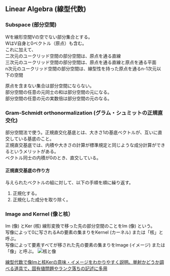 ## Linear Algebra (線型代数)

### Subspace (部分空間)
Wを線形空間Vの空でない部分集合とする。  
WはV自身と0ベクトル（原点）も含む。  
これに加えて、  
二次元のユークリッド空間の部分空間は、原点を通る直線  
三次元のユークリッド空間の部分空間は、原点を通る直線と原点を通る平面  
n次元のユークリッド空間の部分空間は、線型性を持った原点を通るn-1次元以下の空間  

原点を含まない集合は部分空間にならない。  
部分空間の任意の元同士の和は部分空間の元になる。  
部分空間の任意の元の実数倍は部分空間の元のなる。


### Gram-Schmidt orthonormalization (グラム・シュミットの正規直交化)
部分空間法で使う。正規直交化基底とは、大きさ1の基底ベクトルが、互いに直交している基底のこと。  
正規直交基底では、内積や大きさの計算が標準規定と同じような成分計算ができるというメリットがある。  
ベクトル同士の内積が0のとき、直交している。  

#### 正規直交基底の作り方
与えられたベクトルの組に対して、以下の手順を順に繰り返す。
1. 正規化する。
2. 正規化した成分を取り除く。

### Image and Kernel (像と核）
Im (像) とKer (核) 
線形変換で移った先の部分空間のことをIm (像) という。  
写像によって0に写されるAの要素の集まりをKernel (カーネル) または「核」と呼ぶ。  
写像によって要素すべてが移された先の要素の集まりをImage (イメージ) または「像」と呼ぶ。
![核と像](http://f.hatena.ne.jp/Zellij/20130206212104)

[線型代数で像Imと核Kerの意味・イメージをわかりやすく説明。単射かどうか調べる道具で，固有値問題やランク落ちの記述に多用](http://study-guide.hatenablog.jp/entry/20150307/p1)
